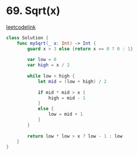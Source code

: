# 69. Sqrt(x)

[leetcodelink](https://leetcode.com/problems/sqrtx/)

```swift
class Solution {
    func mySqrt(_ x: Int) -> Int {
        guard x > 3 else {return x == 0 ? 0 : 1}
        
        var low = 0
        var high = x / 2
        
        while low < high {
            let mid = (low + high) / 2
        
            if mid * mid > x {
                high = mid - 1
            }
            else {
                low = mid + 1
            }
        }
        
        return low * low > x ? low - 1 : low
    }
}
```
